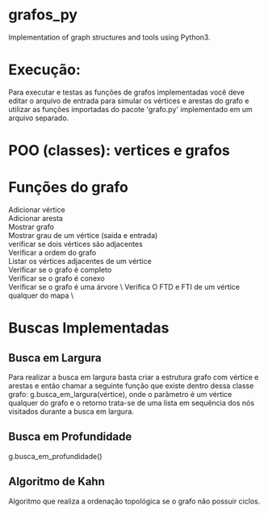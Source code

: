 # grafos_py
 Implementation of graph structures and tools using Python3.   
 
# Execução: 
Para executar e testas as funções de grafos implementadas você deve editar o arquivo de entrada para simular os vértices e arestas do grafo e utilizar as funções importadas do pacote 'grafo.py' implementado em um arquivo separado.
   
# POO (classes): vertices e grafos
#  Funções do grafo 
 Adicionar vértice \
 Adicionar aresta  \
 Mostrar grafo \
 Mostrar grau de um vértice (saida e entrada) \
 verificar se dois vértices são adjacentes \
 Verificar a ordem do grafo \
 Listar os vértices adjacentes de um vértice \
 Verificar se o grafo é completo \
 Verificar se o grafo é conexo \
 Verificar se o grafo é uma árvore \ 
 Verifica O FTD e FTI de um vértice qualquer do mapa \ 
# Buscas Implementadas 
## Busca em Largura 
Para realizar a busca em largura basta criar a estrutura grafo com vértice e arestas e então chamar a seguinte função que existe dentro dessa classe grafo: g.busca_em_largura(vértice), onde o parâmetro é um vértice qualquer do grafo e o retorno trata-se de uma lista em sequência dos nós visitados durante a busca em largura. 
## Busca em Profundidade 
g.busca_em_profundidade() 

## Algoritmo de Kahn 
Algoritmo que realiza a ordenação topológica se o grafo não possuir ciclos.
